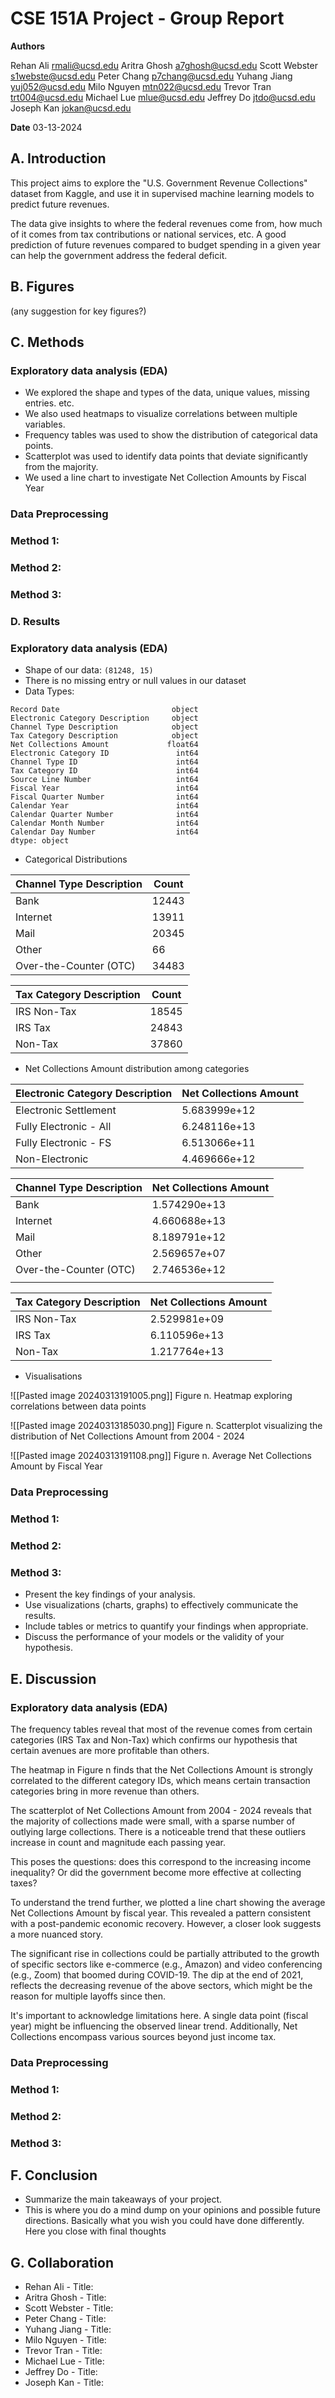 # CSE 151A Project - Group Report


**Authors**

Rehan Ali <rmali@ucsd.edu>
Aritra Ghosh <a7ghosh@ucsd.edu>
Scott Webster <s1webste@ucsd.edu>
Peter Chang <p7chang@ucsd.edu>
Yuhang Jiang <yuj052@ucsd.edu>
Milo Nguyen <mtn022@ucsd.edu>
Trevor Tran <trt004@ucsd.edu>
Michael Lue <mlue@ucsd.edu>
Jeffrey Do <jtdo@ucsd.edu>
Joseph Kan <jokan@ucsd.edu>

**Date**
03-13-2024

## A. Introduction

This project aims to explore the "U.S. Government Revenue Collections" dataset from Kaggle, and use it in supervised machine learning models to predict future revenues.

The data give insights to where the federal revenues come from, how much of it comes from tax contributions or national services, etc. A good prediction of future revenues compared to budget spending in a given year can help the government address the federal deficit.

## B. Figures

(any suggestion for key figures?)

## C. Methods

### Exploratory data analysis (EDA)

- We explored the shape and types of the data, unique values, missing entries. etc.
- We also used heatmaps to visualize correlations between multiple variables.
- Frequency tables was used to show the distribution of categorical data points.
- Scatterplot was used to identify data points that deviate significantly from the majority.
- We used a line chart to investigate Net Collection Amounts by Fiscal Year
### Data Preprocessing

### Method 1:

### Method 2:

### Method 3:

### D. Results

### Exploratory data analysis (EDA)

- Shape of our data: `(81248, 15)`
- There is no missing entry or null values in our dataset
- Data Types:
```
Record Date                         object
Electronic Category Description     object
Channel Type Description            object
Tax Category Description            object
Net Collections Amount             float64
Electronic Category ID               int64
Channel Type ID                      int64
Tax Category ID                      int64
Source Line Number                   int64
Fiscal Year                          int64
Fiscal Quarter Number                int64
Calendar Year                        int64
Calendar Quarter Number              int64
Calendar Month Number                int64
Calendar Day Number                  int64
dtype: object
```

- Categorical Distributions

| Channel Type Description | Count |
| ---- | ---- |
| Bank | 12443 |
| Internet | 13911 |
| Mail | 20345 |
| Other | 66 |
| Over-the-Counter (OTC) | 34483 |

|Tax Category Description| Count |
|---|---|
|IRS Non-Tax|18545|
|IRS Tax|24843|
|Non-Tax|37860|
- Net Collections Amount distribution among categories

| Electronic Category Description | Net Collections Amount |
| ---- | ---- |
| Electronic Settlement | 5.683999e+12 |
| Fully Electronic - All | 6.248116e+13 |
| Fully Electronic - FS | 6.513066e+11 |
| Non-Electronic | 4.469666e+12 |

| Channel Type Description | Net Collections Amount |
| ---- | ---- |
| Bank | 1.574290e+13 |
| Internet | 4.660688e+13 |
| Mail | 8.189791e+12 |
| Other | 2.569657e+07 |
| Over-the-Counter (OTC) | 2.746536e+12 |
|  |  |

| Tax Category Description | Net Collections Amount |
| ---- | ---- |
| IRS Non-Tax | 2.529981e+09 |
| IRS Tax | 6.110596e+13 |
| Non-Tax | 1.217764e+13 |

- Visualisations

![[Pasted image 20240313191005.png]]
Figure n. Heatmap exploring correlations between data points

![[Pasted image 20240313185030.png]]
Figure n. Scatterplot visualizing the distribution of Net Collections Amount from 2004 - 2024

![[Pasted image 20240313191108.png]]
Figure n. Average Net Collections Amount by Fiscal Year
### Data Preprocessing

### Method 1:

### Method 2:

### Method 3:

* Present the key findings of your analysis.
* Use visualizations (charts, graphs) to effectively communicate the results.
* Include tables or metrics to quantify your findings when appropriate.
* Discuss the performance of your models or the validity of your hypothesis. 

## E. Discussion

### Exploratory data analysis (EDA)

The frequency tables reveal that most of the revenue comes from certain categories (IRS Tax and Non-Tax) which confirms our hypothesis that certain avenues are more profitable than others.

The heatmap in Figure n finds that the Net Collections Amount is strongly correlated to the different category IDs, which means certain transaction categories bring in more revenue than others.

The scatterplot of Net Collections Amount from 2004 - 2024 reveals that the majority of collections made were small, with a sparse number of outlying large collections. There is a noticeable trend that these outliers increase in count and magnitude each passing year.

This poses the questions: does this correspond to the increasing income inequality? Or did the government become more effective at collecting taxes?

To understand the trend further, we plotted a line chart showing the average Net Collections Amount by fiscal year. This revealed a pattern consistent with a post-pandemic economic recovery. However, a closer look suggests a more nuanced story.

The significant rise in collections could be partially attributed to the growth of specific sectors like e-commerce (e.g., Amazon) and video conferencing (e.g., Zoom) that boomed during COVID-19.  The dip at the end of 2021, reflects the decreasing revenue of the above sectors, which might be the reason for multiple layoffs since then.

It's important to acknowledge limitations here. A single data point (fiscal year) might be influencing the observed linear trend. Additionally, Net Collections encompass various sources beyond just income tax.

### Data Preprocessing

### Method 1:

### Method 2:

### Method 3:

## F. Conclusion

* Summarize the main takeaways of your project.
* This is where you do a mind dump on your opinions and possible future directions. Basically what you wish you could have done differently. Here you close with final thoughts

## G. Collaboration

- Rehan Ali - Title:
- Aritra Ghosh - Title:
- Scott Webster - Title:
- Peter Chang - Title:
- Yuhang Jiang - Title:
- Milo Nguyen - Title:
- Trevor Tran - Title:
- Michael Lue - Title:
- Jeffrey Do - Title:
- Joseph Kan - Title: